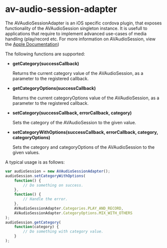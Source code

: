 av-audio-session-adapter
========================

The AVAudioSessionAdapter is an iOS specific cordova plugin, that exposes functionality of the AVAudioSession singleton instance. It is usefull to applications that require to implement advanced use-cases of media handling (play/record etc. For more information on AVAudioSession, view the [Apple Documentation](https://developer.apple.com/library/ios/documentation/AVFoundation/Reference/AVAudioSession_ClassReference/Reference/Reference.html))

The following functions are supported:

 * **getCategory(successCallback)**
 
   Returns the current category value of the AVAudioSession, as a parameter to the registered callback.
   
 
 * **getCategoryOptions(successCallback)**
 
   Returns the current categoryOptions value of the AVAudioSession, as a parameter to the registered callback.
   
 
 * **setCategory(successCallback, errorCallback, category)**
 
   Sets the category of the AVAudioSession to the given value.
   
 
 * **setCategoryWithOptions(successCallback, errorCallback, category, categoryOptions)**
 
   Sets the category and categoryOptions of the AVAudioSession to the given values.


A typical usage is as follows:

```javascript
var audioSession = new AVAudioSessionAdapter();
audioSession.setCategoryWithOptions(
	function() {
		// Do something on success.
	}, 
    function() {
		// Handle the error.
	}, 
    AVAudioSessionAdapter.Categories.PLAY_AND_RECORD,
	AVAudioSessionAdapter.CategoryOptions.MIX_WITH_OTHERS
);
audioSession.getCategory(
	function(category) {
    	// Do something with category value.
    }
);
```

